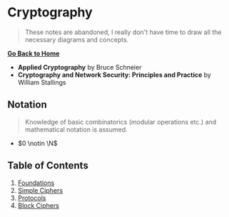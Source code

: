 # Cryptography

> These notes are abandoned, I really don't have time to draw all the necessary diagrams and concepts.

[**Go Back to Home**](../../README.md)

* **Applied Cryptography** by Bruce Schneier
* **Cryptography and Network Security: Principles and Practice** by William Stallings

## Notation

> Knowledge of basic combinatorics (modular operations etc.) and mathematical notation is assumed.

* $0 \notin \N$

## Table of Contents

1. [Foundations](./01-foundations.md)
2. [Simple Ciphers](./02-simple-ciphers.md)
3. [Protocols](./03-protocols.md)
4. [Block Ciphers](./04-block-ciphers.md)
